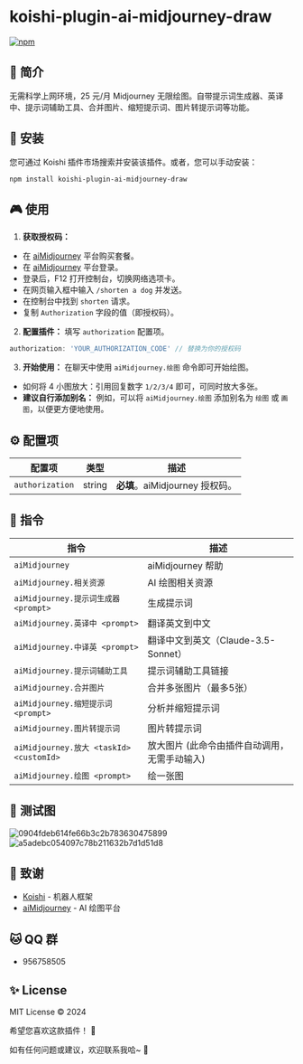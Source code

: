 # koishi-plugin-ai-midjourney-draw

[![npm](https://img.shields.io/npm/v/koishi-plugin-ai-midjourney-draw?style=flat-square)](https://www.npmjs.com/package/koishi-plugin-ai-midjourney-draw)

## 🎐 简介

无需科学上网环境，25 元/月 Midjourney 无限绘图。自带提示词生成器、英译中、提示词辅助工具、合并图片、缩短提示词、图片转提示词等功能。

## 🎉 安装

您可通过 Koishi 插件市场搜索并安装该插件。或者，您可以手动安装：

```bash
npm install koishi-plugin-ai-midjourney-draw
```

## 🎮 使用

1. **获取授权码：**

- 在 [aiMidjourney](https://buy.ai-mj.cn/) 平台购买套餐。
- 在 [aiMidjourney](https://draw.ai-mj.com/login) 平台登录。
- 登录后，F12 打开控制台，切换网络选项卡。
- 在网页输入框中输入 `/shorten a dog` 并发送。
- 在控制台中找到 `shorten` 请求。
- 复制 `Authorization` 字段的值（即授权码）。

2. **配置插件：**  填写 `authorization` 配置项。

```typescript
authorization: 'YOUR_AUTHORIZATION_CODE' // 替换为你的授权码
```

3. **开始使用：**  在聊天中使用 `aiMidjourney.绘图` 命令即可开始绘图。

- 如何将 4 小图放大：引用回复数字 `1/2/3/4` 即可，可同时放大多张。
- **建议自行添加别名：** 例如，可以将 `aiMidjourney.绘图` 添加别名为 `绘图` 或 `画图`，以便更方便地使用。

## ⚙️ 配置项

| 配置项             | 类型     | 描述                       |
|-----------------|--------|--------------------------|
| `authorization` | string | **必填**。aiMidjourney 授权码。 |

## 🌼 指令

| 指令                                    | 描述                         |
|---------------------------------------|----------------------------|
| `aiMidjourney`                        | aiMidjourney 帮助            |
| `aiMidjourney.相关资源`                   | AI 绘图相关资源                  |
| `aiMidjourney.提示词生成器 <prompt>`        | 生成提示词                      |
| `aiMidjourney.英译中 <prompt>`           | 翻译英文到中文                    |
| `aiMidjourney.中译英 <prompt>`           | 翻译中文到英文（Claude-3.5-Sonnet） |
| `aiMidjourney.提示词辅助工具`                | 提示词辅助工具链接                  |
| `aiMidjourney.合并图片`                   | 合并多张图片（最多5张）               |
| `aiMidjourney.缩短提示词 <prompt>`         | 分析并缩短提示词                   |
| `aiMidjourney.图片转提示词`                 | 图片转提示词                     |
| `aiMidjourney.放大 <taskId> <customId>` | 放大图片 (此命令由插件自动调用，无需手动输入)   |
| `aiMidjourney.绘图 <prompt>`            | 绘一张图                       |

## 🌸 测试图

![0904fdeb614fe66b3c2b783630475899](https://github.com/user-attachments/assets/52347872-54ed-4ff8-8306-129697ff1dee)
![a5adebc054097c78b211632b7d1d51d8](https://github.com/user-attachments/assets/4e9ded25-2b40-448b-b0ae-f65322bd4a26)

## 🙏 致谢

* [Koishi](https://koishi.chat/)  - 机器人框架
* [aiMidjourney](https://buy.ai-mj.cn/)  - AI 绘图平台

## 🐱 QQ 群

- 956758505

## ✨ License

MIT License © 2024

希望您喜欢这款插件！ 💫

如有任何问题或建议，欢迎联系我哈~ 🎈
